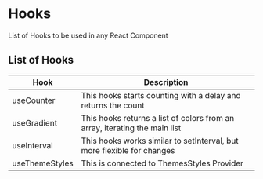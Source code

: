 # Hooks

List of Hooks to be used in any React Component

## List of Hooks

| Hook           | Description                                                                |
| -------------- | -------------------------------------------------------------------------- |
| useCounter     | This hooks starts counting with a delay and returns the count              |
| useGradient    | This hooks returns a list of colors from an array, iterating the main list |
| useInterval    | This hooks works similar to setInterval, but more flexible for changes     |
| useThemeStyles | This is connected to ThemesStyles Provider                                 |
